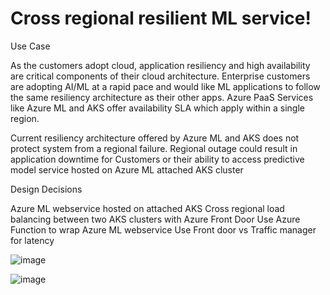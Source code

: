 # Cross regional resilient ML service!

Use Case

As the customers adopt cloud, application resiliency and high availability are critical components of their cloud architecture. 
Enterprise customers are adopting AI/ML at a rapid pace and would like ML applications to follow the same resiliency architecture as their other apps.
Azure PaaS Services like Azure ML and AKS offer availability SLA which apply within a single region.

Current resiliency architecture offered by Azure ML and AKS does not protect system from a regional failure.
Regional outage could result in application downtime for Customers or their ability to access predictive model service hosted on Azure ML attached AKS cluster

Design Decisions

Azure ML webservice hosted on attached AKS
Cross regional load balancing between two AKS clusters with Azure Front Door
Use Azure Function to wrap Azure ML webservice
Use Front door vs Traffic manager for latency

![image](https://user-images.githubusercontent.com/79932367/119146104-4c7a5880-ba18-11eb-986d-5ffd54fb59b7.png)

![image](https://user-images.githubusercontent.com/79932367/119147466-9e6fae00-ba19-11eb-858e-12b7784b4b87.png)









